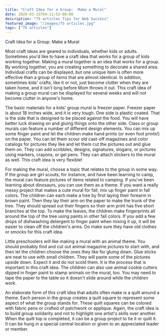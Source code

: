 ```yaml
---
title: "Craft Idea for a Group:  Make a Mural"
date: 2020-03-15T04:11:53-08:00
description: "75 articles Tips for Web Success"
featured_image: "/images/75 articles.jpg"
tags: ["75 articles"]
---
```


Craft Idea for a Group:  Make a Mural

Most craft ideas are geared to individuals, whether kids or adults.  Sometimes you'd like to have a craft idea that works for a group of kids working together.  Making a mural together is an idea that works for a group.  By working together, you are creating something to decorate a shared area.  Individual crafts can be displayed, but one unique item is often more effective than a group of items that are almost identical.  In addition, sometimes kids' crafts, like it or not, just become clutter when they are taken home, and it isn't long before Mom throws it out.  This craft idea of making a group mural can be displayed for several weeks and will not become clutter in anyone's home.

The basic materials for a kids' group mural is freezer paper.  Freezer paper is about 18 inches wide, and it is very tough.  One side is plastic coated.  That is the side that is designed to be placed against the food.  You will have better luck drawing on and gluing things onto the other side.  Class or group murals can feature a number of different design elements.  You can mix up some finger paint and let the children make hand prints (or even foot prints!) on the paper.  You can let them scour old cast-off magazines and color catalogs for pictures they like and let them cut the pictures out and glue them on.  They can add scribbles, designs, signatures, slogans, or pictures using markers, crayons, or gel pens.  They can attach stickers to the mural as well.  This craft idea is very flexible!

For making the mural, choose a topic that relates to the group in some way.  If the group are girl scouts, for instance, and have been learning to camp, the mural can feature pictures of items related to camping.  If you've been learning about dinosaurs, you can use them as a theme.  If you want a really messy project that makes a cute mural for fall, mix up finger paint in fall colors.  The children can each make a tree by first laying their forearm in brown paint.  Then they lay their arm on the paper to make the trunk of the tree.  They should spread out their fingers so their arm print has five short branches at the top.  To make the leaves, the children make fingerprints all around the top of the tree using paints in other fall colors.  If you add a few drops of dishwashing detergent to finger paint when mixing it up, it will be easier to clean off the children's arms.  Do make sure they have old clothes or smocks for this craft idea.

Little preschoolers will like making a mural with an animal theme.  You should probably find and cut out animal magazine pictures to start with, and then let the children choose the ones they like for gluing down.  Glue sticks are neat to use with small children.  They will paste some of the pictures upside down.  Expect it and do not scold them.  It is the process that is important in this craft idea.  The children can also use animal cookie cutters dipped in finger paint to stamp animals on the mural, too.  You may need to tape the paper to the table so it doesn't slide around while the children work.

An elaborate form of this craft idea that adults often make is a quilt around a theme.  Each person in the group creates a quilt square to represent some aspect of what the group stands for.  These quilt squares can be colored with fabric pens or crafted of patchwork or applique.  Again, the craft idea is to build group solidarity and not to highlight one artist's skills over another.  When the quilt top is completed, it can be a group project to tie it or quilt it.  It can be hung in a special central location or given to an appreciated leader or member. 
